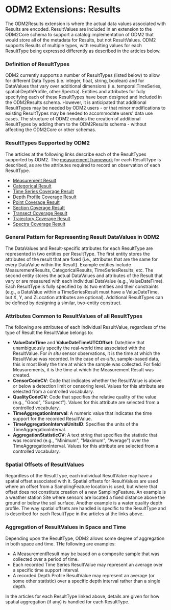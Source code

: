 ODM2 Extensions: Results
========================

The ODM2Results extension is where the actual data values associated with Results are encoded. ResultValues are included in an extension to the ODM2Core schema to support a catalog implementation of ODM2 that would store all of the metadata for Results, but not ResultValues. ODM2 supports Results of multiple types, with resulting values for each ResultType being expressed differently as described in the articles below.

### Definition of ResultTypes
ODM2 currently supports a number of ResultTypes (listed below) to allow for different Data Types (i.e. integer, float, string, boolean) and for DataValues that vary over additional dimensions (i.e. temporal:TimeSeries, spatial:DepthProfile, other:Spectra). 
Entities and attributes for fully specifying each of these ResultTypes have been designed and included in the ODM2Results schema.  However, it is anticipated that additional ResultTypes may be needed by ODM2 users - or that minor modifications to existing ResultTypes may be needed to accommodate users' data use cases. The structure of ODM2 enables the creation of additional ResultTypes by adding them to the ODM2Results schema - without affecting the ODM2Core or other schemas.

### ResultTypes Supported by ODM2 ###
The articles at the following links describe each of the ResultTypes supported by ODM2. The [measurement framework](ext_results_measurementframeworks.md) for each ResultType is described, as are the attributes required to record an observation of each ResultType.

* [Measurement Result](ext_results_measurement.md)
* [Categorical Result](ext_results_categorical.md)
* [Time Series Coverage Result](ext_results_timeseries.md)
* [Depth Profile Coverage Result](ext_results_profile.md)
* [Point Coverage Result](ext_results_pointcoverage.md)
* [Section Coverage Result](ext_results_section.md)
* [Transect Coverage Result](ext_results_transect.md)
* [Trajectory Coverage Result](ext_results_trajectory.md)
* [Spectra Coverage Result](ext_results_spectra.md)

### General Pattern for Representing Result DataValues in ODM2 ###
The DataValues and Result-specific attributes for each ResultType are represented in two entities per ResultType. The first entity stores the attributes of the result that are fixed (i.e., attributes that are the same for every DataValue within the Result). Example entities include  MeasurementResults, CategoricalResults, TimeSeriesResults, etc. The second entity stores the actual DataValues and attributes of the Result that vary or are measured with each individual DataValue (e.g., ValueDateTime). Each ResultType is fully specified by its two entities and their constraints (e.g., a DataValue within a TimeSeriesResult must have a ValueDateTime, but X, Y, and ZLocation attributes are optional). Additional ResultTypes can be defined by designing a similar, two-entity construct.

### Attributes Common to ResultValues of all ResultTypes ###
The following are attributes of each individual ResultValue, regardless of the type of Result the ResultValue belongs to:

* **ValueDateTime** and **ValueDateTimeUTCOffset**: Date/time that unambiguously specify the real-world time associated with the ResultValue. For *in situ* sensor observations, it is the time at which the ResultValue was recorded. In the case of *ex-situ*, sample-based data, this is most likely the time at which the sample was collected. For field Measurements, it is the time at which the Measurement Result was created.
* **CensorCodeCV**: Code that indicates whether the ResultValue is above or below a detection limit or censoring level. Values for this attribute are selected from a controlled vocabulary.
* **QualityCodeCV**: Code that specifies the relative quality of the value (e.g., "Good", "Suspect"). Values for this attribute are selected from a controlled vocabulary.
* **TimeAggregationInterval**: A numeric value that indicates the time support for the recorded ResultValue.
* **TimeAggregationIntervalUnitsID**: Specifies the units of the TimeAggregationInterval.
* **AggregationStatisticCV**: A text string that specifies the statistic that was recorded (e.g., "Minimum", "Maximum", "Average") over the TimeAggregationInterval. Values for this attribute are selected from a controlled vocabulary.

### Spatial Offsets of ResultValues ###
Regardless of the ResultType, each individual ResultValue may have a spatial offset associated with it. Spatial offsets for ResultValues are used where an offset from a SamplingFeature location is used, but where that offset does not constitute creation of a new SamplingFeature. An example is a weather station Site where sensors are located a fixed distance above the ground or below the soil surface. Another example is a water quality depth profile.  The way spatial offsets are handled is specific to the ResultType and is described for each ResultType in the articles at the links above.

### Aggregation of ResultValues in Space and Time ###
Depending upon the ResultType, ODM2 allows some degree of aggregation in both space and time. THe following are examples:

* A MeasurementResult may be based on a composite sample that was collected over a period of time. 
* Each recorded Time Series ResultValue may represent an average over a specific time support interval. 
* A recorded Depth Profile ResultValue may represent an average (or some other statistic) over a specific depth interval rather than a single depth.

In the articles for each ResultType linked above, details are given for how spatial aggregation (if any) is handled for each ResultType.
